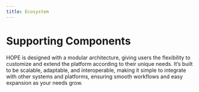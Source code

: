 ```yaml
---
title: Ecosystem
---
```


# Supporting Components

HOPE is designed with a modular architecture, giving users the flexibility to customize 
and extend the platform according to their unique needs. 
It’s built to be scalable, adaptable, and interoperable, making it simple to integrate with other 
systems and platforms, ensuring smooth workflows and easy expansion as your needs grow.

[//]: # ()
[//]: # (- Aurora <https://github.com/unicef/aurora>)

[//]: # (- Kobo <https://www.kobotoolbox.org/> )

[//]: # (- DeduplicationEngine <https://github.com/unicef/hope-dedup-engine>)

[//]: # (- Country Report <https://github.com/unicef/hope-country-report>)

[//]: # (- Payment Gateway <https://github.com/unicef/hope-payment-gateway>)

[//]: # (- Country Workspace <https://github.com/unicef/hope-country-workspace> _&#40;not yet released&#41;_)

[//]: # (- User Management Module <https://github.com/unicef/hope-user-management> _&#40;not yet released&#41;_)

[//]: # ()
[//]: # (## Hope supporting libraries)

[//]: # ()
[//]: # (These are some of the libraries developed to support HOPE that are released under the OpenSource License)

[//]: # ()
[//]: # (- Flex Fields <https://github.com/unicef/hope-flex-fields>)
